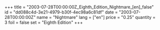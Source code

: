 +++
title = "2003-07-28T00:00:00Z_Eighth_Edition_Nightmare_[en]_false"
id = "dd088c4d-3e21-4979-b30f-4ec98a6c81df"
date = "2003-07-28T00:00:00Z"
name = "Nightmare"
lang = ["en"]
price = "0.25"
quantity = 3
foil = false
set = "Eighth Edition"
+++
